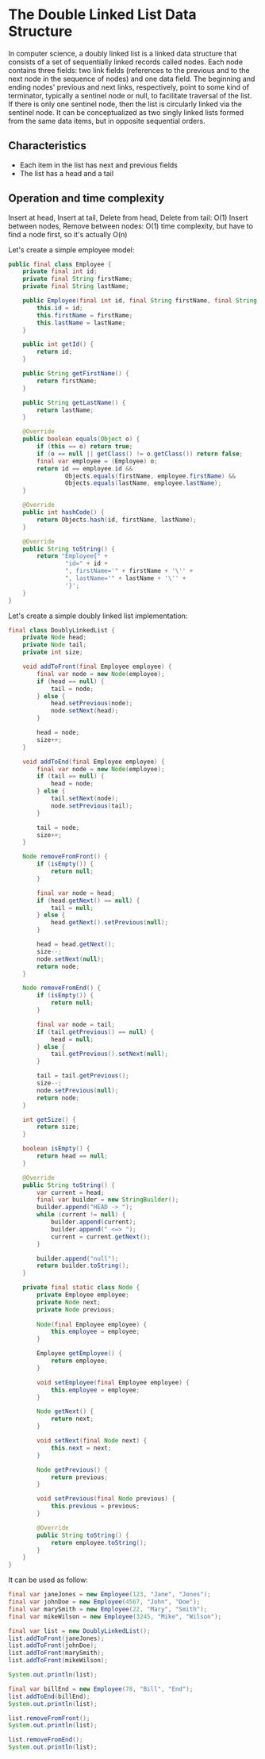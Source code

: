 # The Double Linked List Data Structure

In computer science, a doubly linked list is a linked data structure that consists of a set of sequentially linked 
records called nodes. Each node contains three fields: two link fields (references to the previous and to the next node 
in the sequence of nodes) and one data field. The beginning and ending nodes' previous and next links, respectively, 
point to some kind of terminator, typically a sentinel node or null, to facilitate traversal of the list. 
If there is only one sentinel node, then the list is circularly linked via the sentinel node. It can be conceptualized 
as two singly linked lists formed from the same data items, but in opposite sequential orders.

## Characteristics

- Each item in the list has next and previous fields
- The list has a head and a tail

## Operation and time complexity

Insert at head, Insert at tail, Delete from head, Delete from tail: O(1)
Insert between nodes, Remove between nodes: O(1) time complexity, but have to find a node first, so it's actually O(n)

Let's create a simple employee model:

```java
public final class Employee {
    private final int id;
    private final String firstName;
    private final String lastName;

    public Employee(final int id, final String firstName, final String lastName) {
        this.id = id;
        this.firstName = firstName;
        this.lastName = lastName;
    }

    public int getId() {
        return id;
    }

    public String getFirstName() {
        return firstName;
    }

    public String getLastName() {
        return lastName;
    }

    @Override
    public boolean equals(Object o) {
        if (this == o) return true;
        if (o == null || getClass() != o.getClass()) return false;
        final var employee = (Employee) o;
        return id == employee.id &&
                Objects.equals(firstName, employee.firstName) &&
                Objects.equals(lastName, employee.lastName);
    }

    @Override
    public int hashCode() {
        return Objects.hash(id, firstName, lastName);
    }

    @Override
    public String toString() {
        return "Employee{" +
                "id=" + id +
                ", firstName='" + firstName + '\'' +
                ", lastName='" + lastName + '\'' +
                '}';
    }
}
```

Let's create a simple doubly linked list implementation:

```java
final class DoublyLinkedList {
    private Node head;
    private Node tail;
    private int size;

    void addToFront(final Employee employee) {
        final var node = new Node(employee);
        if (head == null) {
            tail = node;
        } else {
            head.setPrevious(node);
            node.setNext(head);
        }

        head = node;
        size++;
    }

    void addToEnd(final Employee employee) {
        final var node = new Node(employee);
        if (tail == null) {
            head = node;
        } else {
            tail.setNext(node);
            node.setPrevious(tail);
        }

        tail = node;
        size++;
    }

    Node removeFromFront() {
        if (isEmpty()) {
            return null;
        }

        final var node = head;
        if (head.getNext() == null) {
            tail = null;
        } else {
            head.getNext().setPrevious(null);
        }

        head = head.getNext();
        size--;
        node.setNext(null);
        return node;
    }

    Node removeFromEnd() {
        if (isEmpty()) {
            return null;
        }

        final var node = tail;
        if (tail.getPrevious() == null) {
            head = null;
        } else {
            tail.getPrevious().setNext(null);
        }

        tail = tail.getPrevious();
        size--;
        node.setPrevious(null);
        return node;
    }

    int getSize() {
        return size;
    }

    boolean isEmpty() {
        return head == null;
    }

    @Override
    public String toString() {
        var current = head;
        final var builder = new StringBuilder();
        builder.append("HEAD -> ");
        while (current != null) {
            builder.append(current);
            builder.append(" <=> ");
            current = current.getNext();
        }

        builder.append("null");
        return builder.toString();
    }

    private final static class Node {
        private Employee employee;
        private Node next;
        private Node previous;
        
        Node(final Employee employee) {
            this.employee = employee;
        }

        Employee getEmployee() {
            return employee;
        }

        void setEmployee(final Employee employee) {
            this.employee = employee;
        }

        Node getNext() {
            return next;
        }

        void setNext(final Node next) {
            this.next = next;
        }

        Node getPrevious() {
            return previous;
        }

        void setPrevious(final Node previous) {
            this.previous = previous;
        }

        @Override
        public String toString() {
            return employee.toString();
        }
    }
}
```

It can be used as follow:

```java
final var janeJones = new Employee(123, "Jane", "Jones");
final var johnDoe = new Employee(4567, "John", "Doe");
final var marySmith = new Employee(22, "Mary", "Smith");
final var mikeWilson = new Employee(3245, "Mike", "Wilson");

final var list = new DoublyLinkedList();
list.addToFront(janeJones);
list.addToFront(johnDoe);
list.addToFront(marySmith);
list.addToFront(mikeWilson);

System.out.println(list);

final var billEnd = new Employee(78, "Bill", "End");
list.addToEnd(billEnd);
System.out.println(list);

list.removeFromFront();
System.out.println(list);

list.removeFromEnd();
System.out.println(list);
```